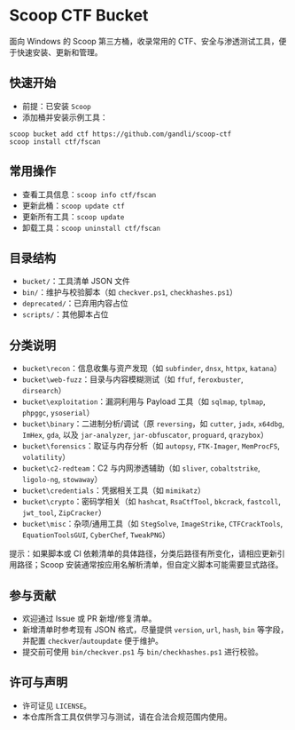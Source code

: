 # Scoop CTF Bucket

面向 Windows 的 Scoop 第三方桶，收录常用的 CTF、安全与渗透测试工具，便于快速安装、更新和管理。

## 快速开始
- 前提：已安装 `Scoop`
- 添加桶并安装示例工具：

```pwsh
scoop bucket add ctf https://github.com/gandli/scoop-ctf
scoop install ctf/fscan
```

## 常用操作
- 查看工具信息：`scoop info ctf/fscan`
- 更新此桶：`scoop update ctf`
- 更新所有工具：`scoop update`
- 卸载工具：`scoop uninstall ctf/fscan`

## 目录结构
- `bucket/`：工具清单 JSON 文件
- `bin/`：维护与校验脚本（如 `checkver.ps1`, `checkhashes.ps1`）
- `deprecated/`：已弃用内容占位
- `scripts/`：其他脚本占位

## 分类说明
- `bucket\recon`：信息收集与资产发现（如 `subfinder`, `dnsx`, `httpx`, `katana`）
- `bucket\web-fuzz`：目录与内容模糊测试（如 `ffuf`, `feroxbuster`, `dirsearch`）
- `bucket\exploitation`：漏洞利用与 Payload 工具（如 `sqlmap`, `tplmap`, `phpggc`, `ysoserial`）
- `bucket\binary`：二进制分析/调试（原 `reversing`，如 `cutter`, `jadx`, `x64dbg`, `ImHex`, `gda`, 以及 `jar-analyzer`, `jar-obfuscator`, `proguard`, `qrazybox`）
- `bucket\forensics`：取证与内存分析（如 `autopsy`, `FTK-Imager`, `MemProcFS`, `volatility`）
- `bucket\c2-redteam`：C2 与内网渗透辅助（如 `sliver`, `cobaltstrike`, `ligolo-ng`, `stowaway`）
- `bucket\credentials`：凭据相关工具（如 `mimikatz`）
- `bucket\crypto`：密码学相关（如 `hashcat`, `RsaCtfTool`, `bkcrack`, `fastcoll`, `jwt_tool`, `ZipCracker`）
- `bucket\misc`：杂项/通用工具（如 `StegSolve`, `ImageStrike`, `CTFCrackTools`, `EquationToolsGUI`, `CyberChef`, `TweakPNG`）

提示：如果脚本或 CI 依赖清单的具体路径，分类后路径有所变化，请相应更新引用路径；Scoop 安装通常按应用名解析清单，但自定义脚本可能需要显式路径。

## 参与贡献
- 欢迎通过 Issue 或 PR 新增/修复清单。
- 新增清单时参考现有 JSON 格式，尽量提供 `version`, `url`, `hash`, `bin` 等字段，并配置 `checkver`/`autoupdate` 便于维护。
- 提交前可使用 `bin/checkver.ps1` 与 `bin/checkhashes.ps1` 进行校验。

## 许可与声明
- 许可证见 `LICENSE`。
- 本仓库所含工具仅供学习与测试，请在合法合规范围内使用。
